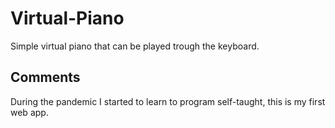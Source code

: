 # Virtual-Piano

Simple virtual piano that can be played trough the keyboard.

## Comments

During the pandemic I started to learn to program self-taught, this is my first web app.
